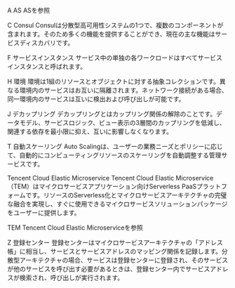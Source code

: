A
AS
ASを参照

C
Consul
Consulは分散型高可用性システムの1つで、複数のコンポーネントが含まれます。そのため多くの機能を提供することができ、現在の主な機能はサービスディスカバリです。

F
サービスインスタンス
サービス中の単独の各ワークロードはすべてサービスインスタンスと呼ばれます。

H
環境
環境は1組のリソースとオブジェクトに対する抽象コレクションです。異なる環境内のサービスはお互いに隔離されます。ネットワーク接続がある場合、同一環境内のサービスは互いに検出および呼び出しが可能です。

J
デカップリング
デカップリングとはカップリング関係の解除のことです。データモデル、サービスロジック、ビュー表示の3層間のカップリングを低減し、関連する依存を最小限に抑え、互いに影響しなくなります。

T
自動スケーリング
Auto Scalingは、ユーザーの業務ニーズとポリシーに応じて、自動的にコンピューティングリソースのスケーリングを自動調整する管理サービスです。

Tencent Cloud Elastic Microservice
Tencent Cloud Elastic Microservice（TEM）はマイクロサービスアプリケーション向けServerless PaaSプラットフォームです。リソースのServerless化とマイクロサービスアーキテクチャの完璧な融合を実現し、すぐに使用できるマイクロサービスソリューションパッケージをユーザーに提供します。

TEM
Tencent Cloud Elastic Microserviceを参照

Z
登録センター
登録センターはマイクロサービスアーキテクチャの「アドレス帳」に相当し、サービスとサービスアドレスのマッピング関係を記録します。分散型アーキテクチャの場合、サービスは登録センターに登録され、そのサービスが他のサービスを呼び出す必要があるときは、登録センター内でサービスアドレスが検索され、呼び出しが実行されます。